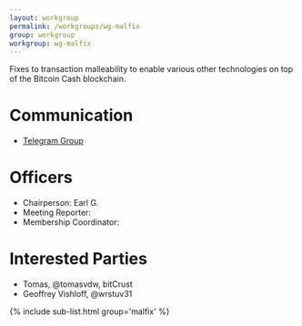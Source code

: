 ```yaml
---
layout: workgroup
permalink: /workgroups/wg-malfix
group: workgroup
workgroup: wg-malfix
---
```


Fixes to transaction malleability to enable various other technologies on top
of the Bitcoin Cash blockchain.

# Communication

* [Telegram Group](https://t.me/joinchat/HCYr5w2UyNWky8FLjmOYew)

# Officers

 * Chairperson: Earl G.
 * Meeting Reporter:
 * Membership Coordinator:

# Interested Parties

- Tomas, @tomasvdw, bitCrust
- Geoffrey Vishloff, @wrstuv31

{% include sub-list.html group='malfix' %}
